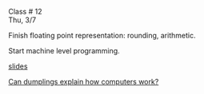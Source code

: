 <div class="lecture2">

<div class="column_date">
<p markdown="block">

Class # 12 <br>
Thu, 3/7

</p>
</div>

<div class="column_materials">
<p markdown="block">

Finish floating point representation: rounding, arithmetic.

Start machine level programming.

[slides](https://docs.google.com/presentation/d/1Bmpjmoh4q32m2Y2DmqzYO516q4e3UUuSGUQ0yRD_qNM/preview#slide=id.p) <br>

[Can dumplings explain how computers work?](https://youtu.be/kF6o4EJ07IE)




</p>
</div>

<div class="column_assign">
<p markdown="block">



</p>
</div>

</div>
